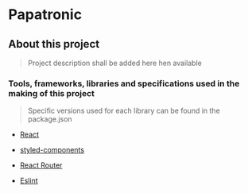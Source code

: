 # Papatronic

## About this project

> Project description shall be added here hen available

### Tools, frameworks, libraries and specifications used in the making of this project

> Specific versions used for each library can be found in the package.json

* [React](https://reactjs.org/)

* [styled-components](https://www.styled-components.com/)

* [React Router](https://reacttraining.com/react-router/)

* [Eslint](https://eslint.org/)
